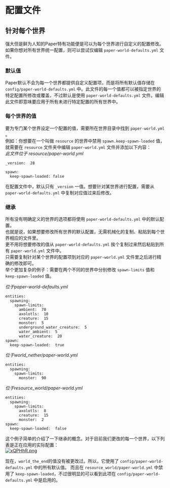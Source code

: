 # 配置文件

## 针对每个世界
强大但是鲜为人知的Paper特有功能便是可以为每个世界进行自定义的配置修改。如果你想对所有世界统一配置，则可以尝试仅编辑 `paper-world-defaults.yml` 文件。  

### 默认值
Paper默认不会为每一个世界都提供自定义配置项，而是将所有默认值存储在 `config/paper-world-defaults.yml` 中。此文件的每一个值都可以被指定世界的特定配置所修改或覆盖，不过默认是使用 `paper-world-defaults.yml` 文件。编辑此文件即意味要应用于所有未进行特定配置的所有世界中。  

### 每个世界的值
要为专门某个世界设定一个配置的值，需要所在世界目录中找到 `paper-world.yml` 。    
例如：你想要在一个叫做 `resource` 的世界中禁用 `spawn.keep-spawn-loaded` 值，就需要在 `resource` 文件夹中编辑 `paper-world.yml` 文件并添加以下内容：  
*此文件位于 resource/paper-world.yml*  
```
_version:  28

spawn:  
  keep-spawn-loaded: false
```
在配置文件中，默认只有 `_version` 一值。想要针对某世界进行配置，需要从 `paper-world-defaults.yml` 中复制对应值过来后修改。  

### 继承
所有没有明确定义的世界的选项都将使用 `paper-world-defaults.yml` 中的默认配置。  
也就是说，如果想要修改所有世界的默认配置，无需机械化的复制、粘贴到每个世界相应的文件里。  
更不用将想要修改的值从 `paper-world-defaults.yml` 挨个复制过来然后粘贴到所有 `paper-world.yml` 文件中。    
只需要复制针对某个世界的配置项到对应的 `paper-world.yml` 文件里之后进行精确的修改即可。    
举个更加复杂的例子：需要在两个不同的世界中分别修改 `spawn-limits` 值和 `keep-spawn-loaded` 值。  
  
*位于paper-world-defaults.yml*   
```
entities:  
  spawning:  
    spawn-limits:  
      ambient:  70  
      axolotls:  10  
      creature:  15  
      monster:  5  
      underground_water_creature:  5  
      water_ambient:  5  
      water_creature:  20  
spawn:  
  keep-spawn-loaded:  true
```
*位于world_nether/paper-world.yml*
```
entities:  
  spawning:  
    spawn-limits:  
      monster:  90
```  
*位于resource_world/paper-world.yml*
```
entities:  
  spawning:  
    spawn-limits:  
      axolotls:  8  
      creature:  15  
      monster:  2  
spawn:  
  keep-spawn-loaded:  false
```
这个例子简单的介绍了一下继承的概念。对于目前我们更改的每一个世界，以下列表是正在应用的实际配置：  
[![xQPHhR.png](https://s1.ax1x.com/2022/10/03/xQPHhR.png)](https://imgse.com/i/xQPHhR)
  
现在，`world_the_end`的值没有被更改过。所以，它使用了 `config/paper-world-defaults.yml` 中的所有默认值。
而且在 `resource_world/paper-world.yml` 中禁用了 `keep-spawn-loaded`，不过很明显的可以看到此项在 `config/paper-world-defaults.yml` 中是启用的。  
